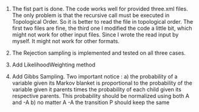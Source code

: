 1. The fist part is done. The code works well for provided three.xml files. The only problem is that the recursive call must be executed in Topological Order. So it is better to read the file in topological order. The first two files are fine, the third one I modified the code a little bit, which might not work for other input files. Since I wrote the read input by myself. It might not work for other formats.

2. The Rejection sampling is implemented and tested on all three cases.

3. Add LikelihoodWeighting method 

4. Add Gibbs Sampling. Two important notice : 
	a) the probability of a variable given its Markov blanket is proportional to the probability of the variable
	given it parents times the probability of each child given its respective parents. This probability should be
	normalized using both A and -A
	b) no matter A -A the transition P should keep the same
